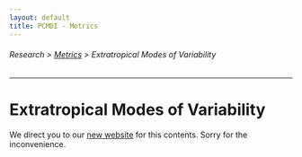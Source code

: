 ```yaml
---
layout: default
title: PCMDI - Metrics
---
```

###### Research > [Metrics][Metrics] > Extratropical Modes of Variability
---

# Extratropical Modes of Variability

We direct you to our [new website][cmec_variability] for this contents. Sorry for the inconvenience. 

[Metrics]:{{site.baseurl}}/research/metrics/index.html
[cmec_variability]: https://cmec.llnl.gov/results/variability_modes/

